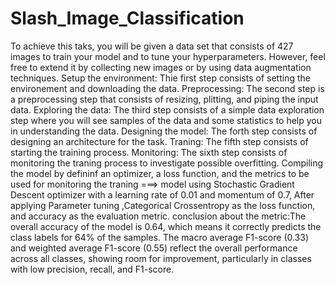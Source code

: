 # Slash_Image_Classification
To achieve this taks, you will be given a data set that consists of 427  images to train your model and to tune your hyperparameters. However, feel free to extend it by collecting new images or by using data augmentation techniques.
Setup the environment: Thie first step consists of setting the environement and downloading the data.
Preprocessing: The second step is a preprocessing step that consists of resizing, plitting, and piping the input data.
Exploring the data: The third step consists of a simple data exploration step where you will see samples of the data and some statistics to help you in understanding the data.
Designing the model: The forth step consists of designing an architecture for the task.
Traning: The fifth step consists of starting the training process.
Monitoring: The sixth step consists of monitoring the traning process to investigate possible overfitting.
Compiling the model by defininf an optimizer, a loss function, and the metrics to be used for monitoring the traning ===> model using Stochastic Gradient Descent optimizer with a learning rate of 0.01 and momentum of 0.7, After applying Parameter tuning ,Categorical Crossentropy as the loss function, and accuracy as the evaluation metric.
conclusion about the metric:The overall accuracy of the model is 0.64, which means it correctly predicts the class labels for 64% of the samples. The macro average F1-score (0.33) and weighted average F1-score (0.55) reflect the overall performance across all classes, showing room for improvement, particularly in classes with low precision, recall, and F1-score.
